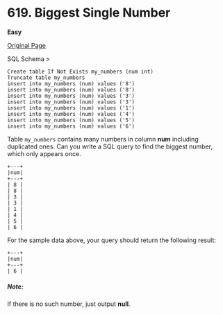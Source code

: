 # 619. Biggest Single Number

**Easy**

[Original Page](https://leetcode.com/problems/biggest-single-number/)

SQL Schema >
```
Create table If Not Exists my_numbers (num int)
Truncate table my_numbers
insert into my_numbers (num) values ('8')
insert into my_numbers (num) values ('8')
insert into my_numbers (num) values ('3')
insert into my_numbers (num) values ('3')
insert into my_numbers (num) values ('1')
insert into my_numbers (num) values ('4')
insert into my_numbers (num) values ('5')
insert into my_numbers (num) values ('6')
```

Table `my_numbers` contains many numbers in column __num__ including duplicated ones.
Can you write a SQL query to find the biggest number, which only appears once.

```
+---+
|num|
+---+
| 8 |
| 8 |
| 3 |
| 3 |
| 1 |
| 4 |
| 5 |
| 6 | 
```

For the sample data above, your query should return the following result:
```
+---+
|num|
+---+
| 6 |
```

##### Note:
If there is no such number, just output __null__.
